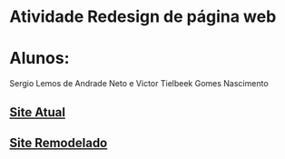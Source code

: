 ﻿# Atividade Redesign de página web

# Alunos: 
Sergio Lemos de Andrade Neto e Victor Tielbeek Gomes Nascimento

 ## [Site Atual](https://saojosefsa.com.br)
 ## [Site Remodelado](https://sergiolemosss.github.io/IHC-Atividade-Redesign-de-pagina-web/)
